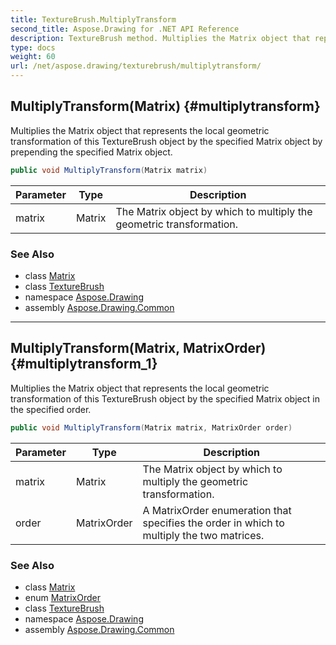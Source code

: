 ```yaml
---
title: TextureBrush.MultiplyTransform
second_title: Aspose.Drawing for .NET API Reference
description: TextureBrush method. Multiplies the Matrix object that represents the local geometric transformation of this TextureBrush object by the specified Matrix object by prepending the specified Matrix object
type: docs
weight: 60
url: /net/aspose.drawing/texturebrush/multiplytransform/
---
```

## MultiplyTransform(Matrix) {#multiplytransform}

Multiplies the Matrix object that represents the local geometric transformation of this TextureBrush object by the specified Matrix object by prepending the specified Matrix object.

```csharp
public void MultiplyTransform(Matrix matrix)
```

| Parameter | Type | Description |
| --- | --- | --- |
| matrix | Matrix | The Matrix object by which to multiply the geometric transformation. |

### See Also

* class [Matrix](../../../aspose.drawing.drawing2d/matrix/)
* class [TextureBrush](../)
* namespace [Aspose.Drawing](../../texturebrush/)
* assembly [Aspose.Drawing.Common](../../../)

---

## MultiplyTransform(Matrix, MatrixOrder) {#multiplytransform_1}

Multiplies the Matrix object that represents the local geometric transformation of this TextureBrush object by the specified Matrix object in the specified order.

```csharp
public void MultiplyTransform(Matrix matrix, MatrixOrder order)
```

| Parameter | Type | Description |
| --- | --- | --- |
| matrix | Matrix | The Matrix object by which to multiply the geometric transformation. |
| order | MatrixOrder | A MatrixOrder enumeration that specifies the order in which to multiply the two matrices. |

### See Also

* class [Matrix](../../../aspose.drawing.drawing2d/matrix/)
* enum [MatrixOrder](../../../aspose.drawing.drawing2d/matrixorder/)
* class [TextureBrush](../)
* namespace [Aspose.Drawing](../../texturebrush/)
* assembly [Aspose.Drawing.Common](../../../)



